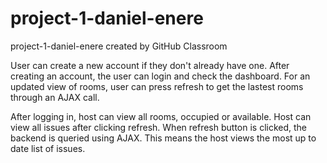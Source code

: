 # project-1-daniel-enere
project-1-daniel-enere created by GitHub Classroom

User can create a new account if they don't already have one. After creating an account, the user can login and check the dashboard.
For an updated view of rooms, user can press refresh to get the lastest rooms through an AJAX call.

After logging in, host can view all rooms, occupied or available. Host can view all issues after clicking refresh. 
When refresh button is clicked, the backend is queried using AJAX.
This means the host views the most up to date list of issues.
